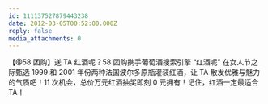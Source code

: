 ```yaml
---
id: 111137527879443238
date: 2012-03-05T00:52:00.000Z
reply: false
media_attachments: 0
---
```


【@58 团购】送 TA 红酒呢？58 团购携手葡萄酒搜索引擎 “红酒呢” 在女人节之际甄选 1999 和 2001 年份两种法国波尔多原瓶灌装红酒，让 TA 散发优雅与魅力的气质吧！11 次机会，总价万元红酒抽奖即刻 0 元拥有！记住，红酒一定最适合 TA！ ​​​​


